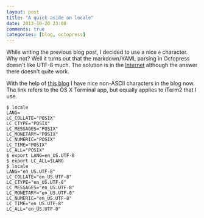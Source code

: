 ```yaml
---
layout: post
title: "A quick aside on locale"
date: 2013-10-20 23:08
comments: true
categories: [blog, octopress]
---
```

While writing the previous blog post, I decided to use a nice `é` character.  Why not?  Well it turns out that the markdown/YAML parsing in Octopress doesn't like UTF-8 much.  The solution is in the [Internet](https://github.com/imathis/octopress/wiki/FAQ#using-non-ascii-characters-in-your-blog) although the answer there doesn't quite work.

With the help of [this blog](http://blog.remibergsma.com/2012/07/10/setting-locales-correctly-on-mac-osx-terminal-application/) I have nice non-ASCII characters in the blog now.  The link refers to the OS X Terminal app, but equally applies to iTerm2 that I use.

    $ locale
    LANG=
    LC_COLLATE="POSIX"
    LC_CTYPE="POSIX"
    LC_MESSAGES="POSIX"
    LC_MONETARY="POSIX"
    LC_NUMERIC="POSIX"
    LC_TIME="POSIX"
    LC_ALL="POSIX"
    $ export LANG=en_US.UTF-8
    $ export LC_ALL=$LANG
    $ locale
    LANG="en_US.UTF-8"
    LC_COLLATE="en_US.UTF-8"
    LC_CTYPE="en_US.UTF-8"
    LC_MESSAGES="en_US.UTF-8"
    LC_MONETARY="en_US.UTF-8"
    LC_NUMERIC="en_US.UTF-8"
    LC_TIME="en_US.UTF-8"
    LC_ALL="en_US.UTF-8"